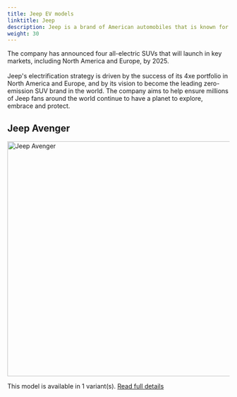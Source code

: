 ```yaml
---
title: Jeep EV models
linktitle: Jeep
description: Jeep is a brand of American automobiles that is known for its off-road and SUV vehicles. Jeep is planning to electrify its entire lineup by 2025 and is expecting 50% of its US sales to be fully electric by 2030.
weight: 30
---
```

The company has announced four all-electric SUVs that will launch in key markets, including North America and Europe, by 2025. <br /> <br /> Jeep's electrification strategy is driven by the success of its 4xe portfolio in North America and Europe, and by its vision to become the leading zero-emission SUV brand in the world. The company aims to help ensure millions of Jeep fans around the world continue to have a planet to explore, embrace and protect.


## Jeep Avenger

<a href="avenger"><img src="https://media.evkx.net/multimedia/models/jeep/avenger/avenger/main_1_st.jpg" width="800" height="533" alt="Jeep Avenger" ></a>

This model is available in 1 variant(s). 
[Read full details](avenger/)
